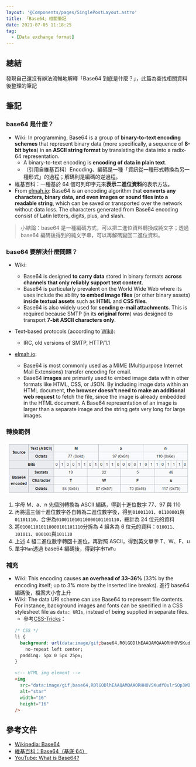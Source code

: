```yaml
---
layout: '@Components/pages/SinglePostLayout.astro'
title: 「Base64」相關筆記
date: 2021-07-05 11:18:25
tag:
  - [Data exchange format]
---
```


## 總結

發現自己還沒有辦法流暢地解釋「Base64 到底是什麼？」，此篇為查找相關資料後整理的筆記

## 筆記

### base64 是什麼？

- Wiki: In programming, Base64 is a group of **binary-to-text encoding schemes** that represent binary data (more specifically, a sequence of **8-bit bytes**) in an **ASCII string format** by translating the data into a radix-64 representation.
  - A binary-to-text encoding is **encoding of data in plain text**.
  - （引用自維基百科）Encoding、編碼是一種「資訊從一種形式轉換為另一種形式」的過程；解碼則是編碼的逆過程。
- 維基百科：一種基於 64 個可列印字元來**表示二進位資料**的表示方法。
- From [elmah.io](https://elmah.io/tools/base64-image-encoder/): Base64 is an encoding algorithm that **converts any characters, binary data, and even images or sound files into a readable string**, which can be saved or transported over the network without data loss. The characters generated from Base64 encoding consist of Latin letters, digits, plus, and slash.

> 小結論：base64 是一種編碼方式，可以把二進位資料轉換成純文字；透過 base64 編碼後得到的純文字串，可以再解碼變回二進位資料。

### base64 要解決什麼問題？

- Wiki:
  - Base64 is designed **to carry data** stored in binary formats **across channels that only reliably support text content**.
  - Base64 is particularly prevalent on the World Wide Web where its uses include the ability **to embed image files** (or other binary assets) **inside textual assets** such as **HTML** and **CSS files**.
  - Base64 is also widely used for **sending e-mail attachments**. This is required because SMTP (in its **original form**) was designed to transport **7-bit ASCII characters only**.
- Text-based protocols (according to [Wiki](https://en.wikipedia.org/wiki/Binary_protocol)):

  - IRC, old versions of SMTP, HTTP/1.1

- [elmah.io](https://elmah.io/tools/base64-image-encoder/):
  - Base64 is most commonly used as a MIME (Multipurpose Internet Mail Extensions) transfer encoding for email.
  - Base64 **images** are primarily used to embed image data within other formats like HTML, CSS, or JSON. By including image data within an HTML document, **the browser doesn't need to make an additional web request** to fetch the file, since the image is already embedded in the HTML document. A Base64 representation of an image is larger than a separate image and the string gets very long for large images.

### 轉換範例

![Base64轉換示意圖，取自中文維基百科](/2021/base64-note/base64example.png)

1. 字母 M、a、n 先個別轉換為 ASCII 編碼，得到十進位數字 77、97 與 110
2. 再將這三個十進位數字各自轉為二進位數字後，得到`01001101`、`01100001`與`01101110`，合併為`010011010110000101101110`，總計為 24 位元的資料
3. 將`010011010110000101101110`分拆為 4 組各為 6 位元的資料：`010011`、`101011`、`000101`與`101110`
4. 上述 4 組二進位數字轉回十進位，再對照 ASCII，得到英文單字 T、W、F、u
5. 單字`Man`透過 base64 編碼後，得到字串`TWFu`

### 補充

- Wiki: This encoding causes **an overhead of 33–36%** (33% by the encoding itself; up to 3% more by the inserted line breaks). 進行 base64 編碼後，檔案大小會上升
- Wiki: The data URI scheme can use Base64 to represent file contents. For instance, background images and fonts can be specified in a CSS stylesheet file as `data: URIs`, instead of being supplied in separate files.
  - 參考[CSS-Tricks](https://css-tricks.com/data-uris/)：
  ```css
  /* CSS */
  li {
    background: url(data:image/gif;base64,R0lGODlhEAAQAMQAAORHHOVSKudfOulrSOp3WOyDZu6QdvCchPGolfO0o/XBs/fNwfjZ0frl3/zy7////wAAAAAAAAAAAAAAAAAAAAAAAAAAAAAAAAAAAAAAAAAAAAAAAAAAAAAAAAAAAAAAACH5BAkAABAALAAAAAAQABAAAAVVICSOZGlCQAosJ6mu7fiyZeKqNKToQGDsM8hBADgUXoGAiqhSvp5QAnQKGIgUhwFUYLCVDFCrKUE1lBavAViFIDlTImbKC5Gm2hB0SlBCBMQiB0UjIQA7)
      no-repeat left center;
    padding: 5px 0 5px 25px;
  }
  ```
  ```html
  <!-- HTML img element -->
  <img
    src="data:image/gif;base64,R0lGODlhEAAQAMQAAORHHOVSKudfOulrSOp3WOyDZu6QdvCchPGolfO0o/XBs/fNwfjZ0frl3/zy7////wAAAAAAAAAAAAAAAAAAAAAAAAAAAAAAAAAAAAAAAAAAAAAAAAAAAAAAAAAAAAAAACH5BAkAABAALAAAAAAQABAAAAVVICSOZGlCQAosJ6mu7fiyZeKqNKToQGDsM8hBADgUXoGAiqhSvp5QAnQKGIgUhwFUYLCVDFCrKUE1lBavAViFIDlTImbKC5Gm2hB0SlBCBMQiB0UjIQA7"
    alt="star"
    width="16"
    height="16"
  />
  ```

## 參考文件

- [Wikipedia: Base64](https://en.wikipedia.org/wiki/Base64)
- [維基百科：Base64（基底 64）](https://zh.wikipedia.org/wiki/Base64)
- [YouTube: What is Base64?](https://youtu.be/8qkxeZmKmOY)
